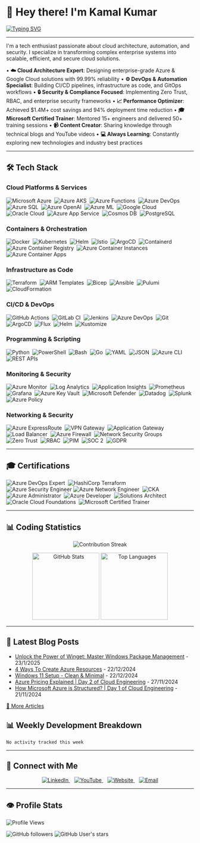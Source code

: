 # 👋 Hey there! I'm Kamal Kumar

[![Typing SVG](https://readme-typing-svg.herokuapp.com?font=Fira+Code&pause=500&color=2F81F7&width=600&lines=Lead+Cloud+Platform+Engineer;Cloud+Migration+%26+DevOps+Lead;Azure+%26+Kubernetes+Expert;Microsoft+Certified+Trainer;8%2B+Years+Experience)](https://git.io/typing-svg)

---

I'm a tech enthusiast passionate about cloud architecture, automation, and security. I specialize in transforming complex enterprise systems into scalable, efficient, and secure cloud solutions.

• **☁️ Cloud Architecture Expert**: Designing enterprise-grade Azure & Google Cloud solutions with 99.99% reliability
• **⚙️ DevOps & Automation Specialist**: Building CI/CD pipelines, infrastructure as code, and GitOps workflows
• **🔒 Security & Compliance Focused**: Implementing Zero Trust, RBAC, and enterprise security frameworks
• **📈 Performance Optimizer**: Achieved $1.4M+ cost savings and 94% deployment time reduction
• **🎓 Microsoft Certified Trainer**: Mentored 15+ engineers and delivered 50+ training sessions
• **📹 Content Creator**: Sharing knowledge through technical blogs and YouTube videos
• **💻 Always Learning**: Constantly exploring new technologies and industry best practices

---

## 🛠️ Tech Stack

### Cloud Platforms & Services

![Microsoft Azure](https://img.shields.io/badge/-Microsoft%20Azure-0078D4?style=flat-square&logo=microsoft&logoColor=white)&nbsp;
![Azure AKS](https://img.shields.io/badge/-Azure%20AKS-326CE5?style=flat-square&logo=kubernetes&logoColor=white)&nbsp;
![Azure Functions](https://img.shields.io/badge/-Azure%20Functions-0062AD?style=flat-square&logo=microsoft&logoColor=white)&nbsp;
![Azure DevOps](https://img.shields.io/badge/-Azure%20DevOps-0078D7?style=flat-square&logo=azurepipelines&logoColor=white)&nbsp;
![Azure SQL](https://img.shields.io/badge/-Azure%20SQL-CC2927?style=flat-square&logo=microsoftsqlserver&logoColor=white)&nbsp;
![Azure OpenAI](https://img.shields.io/badge/-Azure%20OpenAI-412991?style=flat-square&logo=openai&logoColor=white)&nbsp;
![Azure ML](https://img.shields.io/badge/-Azure%20ML-0078D4?style=flat-square&logo=microsoft&logoColor=white)&nbsp;
![Google Cloud](https://img.shields.io/badge/-Google%20Cloud-4285F4?style=flat-square&logo=googlecloud&logoColor=white)&nbsp;
![Oracle Cloud](https://img.shields.io/badge/-Oracle%20Cloud-F80000?style=flat-square&logo=oracle&logoColor=white)&nbsp;
![Azure App Service](https://img.shields.io/badge/-App%20Service-0078D4?style=flat-square&logo=microsoft&logoColor=white)&nbsp;
![Cosmos DB](https://img.shields.io/badge/-Cosmos%20DB-0078D4?style=flat-square&logo=microsoft&logoColor=white)&nbsp;
![PostgreSQL](https://img.shields.io/badge/-PostgreSQL-336791?style=flat-square&logo=postgresql&logoColor=white)&nbsp;

### Containers & Orchestration

![Docker](https://img.shields.io/badge/-Docker-2496ED?style=flat-square&logo=docker&logoColor=white)&nbsp;
![Kubernetes](https://img.shields.io/badge/-Kubernetes-326CE5?style=flat-square&logo=kubernetes&logoColor=white)&nbsp;
![Helm](https://img.shields.io/badge/-Helm-0F1689?style=flat-square&logo=helm&logoColor=white)&nbsp;
![Istio](https://img.shields.io/badge/-Istio-466BB0?style=flat-square&logo=istio&logoColor=white)&nbsp;
![ArgoCD](https://img.shields.io/badge/-ArgoCD-EF7B4D?style=flat-square&logo=argo&logoColor=white)&nbsp;
![Containerd](https://img.shields.io/badge/-Containerd-575757?style=flat-square&logo=containerd&logoColor=white)&nbsp;
![Azure Container Registry](https://img.shields.io/badge/-Azure%20ACR-0078D4?style=flat-square&logo=microsoftazure&logoColor=white)&nbsp;
![Azure Container Instances](https://img.shields.io/badge/-Azure%20ACI-0078D4?style=flat-square&logo=microsoftazure&logoColor=white)&nbsp;
![Azure Container Apps](https://img.shields.io/badge/-Azure%20Container%20Apps-0078D4?style=flat-square&logo=microsoftazure&logoColor=white)&nbsp;

### Infrastructure as Code

![Terraform](https://img.shields.io/badge/-Terraform-623CE4?style=flat-square&logo=terraform&logoColor=white)&nbsp;
![ARM Templates](https://img.shields.io/badge/-ARM%20Templates-0078D4?style=flat-square&logo=microsoftazure&logoColor=white)&nbsp;
![Bicep](https://img.shields.io/badge/-Bicep-0078D4?style=flat-square&logo=microsoftazure&logoColor=white)&nbsp;
![Ansible](https://img.shields.io/badge/-Ansible-EE0000?style=flat-square&logo=ansible&logoColor=white)&nbsp;
![Pulumi](https://img.shields.io/badge/-Pulumi-8A3391?style=flat-square&logo=pulumi&logoColor=white)&nbsp;
![CloudFormation](https://img.shields.io/badge/-CloudFormation-FF9900?style=flat-square&logo=amazonwebservices&logoColor=white)&nbsp;

### CI/CD & DevOps

![GitHub Actions](https://img.shields.io/badge/-GitHub%20Actions-2088FF?style=flat-square&logo=githubactions&logoColor=white)&nbsp;
![GitLab CI](https://img.shields.io/badge/-GitLab%20CI-FC6D26?style=flat-square&logo=gitlab&logoColor=white)&nbsp;
![Jenkins](https://img.shields.io/badge/-Jenkins-D24939?style=flat-square&logo=jenkins&logoColor=white)&nbsp;
![Azure DevOps](https://img.shields.io/badge/-Azure%20DevOps-0078D7?style=flat-square&logo=azuredevops&logoColor=white)&nbsp;
![Git](https://img.shields.io/badge/-Git-F05032?style=flat-square&logo=git&logoColor=white)&nbsp;
![ArgoCD](https://img.shields.io/badge/-ArgoCD-EF7B4D?style=flat-square&logo=argo&logoColor=white)&nbsp;
![Flux](https://img.shields.io/badge/-Flux-5468FF?style=flat-square&logo=fluxcd&logoColor=white)&nbsp;
![Helm](https://img.shields.io/badge/-Helm-0F1689?style=flat-square&logo=helm&logoColor=white)&nbsp;
![Kustomize](https://img.shields.io/badge/-Kustomize-326CE5?style=flat-square&logo=kubernetes&logoColor=white)&nbsp;

### Programming & Scripting

![Python](https://img.shields.io/badge/-Python-3776AB?style=flat-square&logo=python&logoColor=white)&nbsp;
![PowerShell](https://img.shields.io/badge/-PowerShell-5391FE?style=flat-square&logo=powershell&logoColor=white)&nbsp;
![Bash](https://img.shields.io/badge/-Bash-4EAA25?style=flat-square&logo=gnubash&logoColor=white)&nbsp;
![Go](https://img.shields.io/badge/-Go-00ADD8?style=flat-square&logo=go&logoColor=white)&nbsp;
![YAML](https://img.shields.io/badge/-YAML-CB171E?style=flat-square&logo=yaml&logoColor=white)&nbsp;
![JSON](https://img.shields.io/badge/-JSON-000000?style=flat-square&logo=json&logoColor=white)&nbsp;
![Azure CLI](https://img.shields.io/badge/-Azure%20CLI-0078D4?style=flat-square&logo=microsoftazure&logoColor=white)&nbsp;
![REST APIs](https://img.shields.io/badge/-REST%20APIs-02569B?style=flat-square&logo=fastapi&logoColor=white)&nbsp;

### Monitoring & Security

![Azure Monitor](https://img.shields.io/badge/-Azure%20Monitor-0078D4?style=flat-square&logo=microsoftazure&logoColor=white)&nbsp;
![Log Analytics](https://img.shields.io/badge/-Log%20Analytics-0078D4?style=flat-square&logo=microsoftazure&logoColor=white)&nbsp;
![Application Insights](https://img.shields.io/badge/-App%20Insights-0078D4?style=flat-square&logo=microsoftazure&logoColor=white)&nbsp;
![Prometheus](https://img.shields.io/badge/-Prometheus-E6522C?style=flat-square&logo=prometheus&logoColor=white)&nbsp;
![Grafana](https://img.shields.io/badge/-Grafana-F46800?style=flat-square&logo=grafana&logoColor=white)&nbsp;
![Azure Key Vault](https://img.shields.io/badge/-Azure%20Key%20Vault-0078D4?style=flat-square&logo=microsoftazure&logoColor=white)&nbsp;
![Microsoft Defender](https://img.shields.io/badge/-Microsoft%20Defender-00A4EF?style=flat-square&logo=microsoft&logoColor=white)&nbsp;
![Datadog](https://img.shields.io/badge/-Datadog-632CA6?style=flat-square&logo=datadog&logoColor=white)&nbsp;
![Splunk](https://img.shields.io/badge/-Splunk-000000?style=flat-square&logo=splunk&logoColor=white)&nbsp;
![Azure Policy](https://img.shields.io/badge/-Azure%20Policy-0078D4?style=flat-square&logo=microsoftazure&logoColor=white)&nbsp;

### Networking & Security

![Azure ExpressRoute](https://img.shields.io/badge/-ExpressRoute-0078D4?style=flat-square&logo=microsoftazure&logoColor=white)&nbsp;
![VPN Gateway](https://img.shields.io/badge/-VPN%20Gateway-0078D4?style=flat-square&logo=microsoftazure&logoColor=white)&nbsp;
![Application Gateway](https://img.shields.io/badge/-App%20Gateway-0078D4?style=flat-square&logo=microsoftazure&logoColor=white)&nbsp;
![Load Balancer](https://img.shields.io/badge/-Load%20Balancer-0078D4?style=flat-square&logo=microsoftazure&logoColor=white)&nbsp;
![Azure Firewall](https://img.shields.io/badge/-Azure%20Firewall-0078D4?style=flat-square&logo=microsoftazure&logoColor=white)&nbsp;
![Network Security Groups](https://img.shields.io/badge/-NSGs-0078D4?style=flat-square&logo=microsoftazure&logoColor=white)&nbsp;
![Zero Trust](https://img.shields.io/badge/-Zero%20Trust-0078D4?style=flat-square&logo=microsoftazure&logoColor=white)&nbsp;
![RBAC](https://img.shields.io/badge/-RBAC-0078D4?style=flat-square&logo=microsoftazure&logoColor=white)&nbsp;
![PIM](https://img.shields.io/badge/-PIM-0078D4?style=flat-square&logo=microsoftazure&logoColor=white)&nbsp;
![SOC 2](https://img.shields.io/badge/-SOC%202-FF6B6B?style=flat-square&logo=security&logoColor=white)&nbsp;
![GDPR](https://img.shields.io/badge/-GDPR-4ECDC4?style=flat-square&logo=security&logoColor=white)&nbsp;

---

## 🎓 Certifications

![Azure DevOps Expert](https://img.shields.io/badge/-Azure%20DevOps%20Expert%20(AZ--400)-0078D4?style=flat-square&logo=microsoftazure&logoColor=white)&nbsp;
![HashiCorp Terraform](https://img.shields.io/badge/-HashiCorp%20Terraform%20Associate-623CE4?style=flat-square&logo=terraform&logoColor=white)&nbsp;
![Azure Security Engineer](https://img.shields.io/badge/-Azure%20Security%20Engineer%20(AZ--500)-0078D4?style=flat-square&logo=microsoftazure&&nbsp;logoColor=white)
![Azure Network Engineer](https://img.shields.io/badge/-Azure%20Network%20Engineer%20(AZ--700)-0078D4?style=flat-square&logo=microsoftazure&logoColor=white)&nbsp;
![CKA](https://img.shields.io/badge/-Certified%20Kubernetes%20Administrator-326CE5?style=flat-square&logo=kubernetes&logoColor=white)&nbsp;
![Azure Administrator](https://img.shields.io/badge/-Azure%20Administrator%20(AZ--104)-0078D4?style=flat-square&logo=microsoftazure&logoColor=white)&nbsp;
![Azure Developer](https://img.shields.io/badge/-Azure%20Developer%20(AZ--204)-0078D4?style=flat-square&logo=microsoftazure&logoColor=white)&nbsp;
![Solutions Architect](https://img.shields.io/badge/-Solutions%20Architect%20(AZ--300)-0078D4?style=flat-square&logo=microsoftazure&logoColor=white)&nbsp;
![Oracle Cloud Foundations](https://img.shields.io/badge/-Oracle%20Cloud%20Foundations-F80000?style=flat-square&logo=oracle&logoColor=white)&nbsp;
![Microsoft Certified Trainer](https://img.shields.io/badge/-Microsoft%20Certified%20Trainer-0078D4?style=flat-square&logo=microsoft&logoColor=white)&nbsp;

---

## 📊 Coding Statistics

<div align="center">
<p align="center">
  <img src="https://github-readme-streak-stats.herokuapp.com/?user=devcrypted&theme=github-dark" alt="Contribution Streak"/>
</p>
  <img height="180em" src="https://github-readme-stats.vercel.app/api?username=devcrypted&show_icons=true&theme=radical&include_all_commits=true&count_private=true" alt="GitHub Stats"/>
  <img height="180em" src="https://github-readme-stats.vercel.app/api/top-langs/?username=devcrypted&layout=compact&langs_count=7&theme=radical" alt="Top Languages"/>
</div>

---

## 📝 Latest Blog Posts

<!-- BLOG:START -->
- [Unlock the Power of Winget: Master Windows Package Management](https://devcrypted.com/EXP03) - 23/1/2025
- [4 Ways To Create Azure Resources](https://devcrypted.com/CE03) - 22/12/2024
- [Windows 11 Setup - Clean & Minimal](https://devcrypted.com/CE03) - 22/12/2024
- [Azure Pricing Explained | Day 2 of Cloud Engineering](https://devcrypted.com/AzurePricing) - 27/11/2024
- [How Microsoft Azure is Structured? | Day 1 of Cloud Engineering](https://devcrypted.com/AzureStructure) - 21/11/2024
<!-- BLOG:END -->

[📖 More Articles](https://devcrypted.com)

## 📊 Weekly Development Breakdown

<!--START_SECTION:waka-->
```text
No activity tracked this week
```
<!--END_SECTION:waka-->

---

## 🤝 Connect with Me

<p align="center">
  <a href="https://linkedin.com/in/devcrypted" target="_blank">
    <img src="https://img.shields.io/badge/-LinkedIn-0077B5?style=for-the-badge&logo=linkedin&logoColor=white" alt="LinkedIn">
  </a>
  &nbsp;&nbsp;
  <a href="https://youtube.com/@devcrypted" target="_blank">
    <img src="https://img.shields.io/badge/-YouTube-FF0000?style=for-the-badge&logo=youtube&logoColor=white" alt="YouTube">
  </a>
  &nbsp;&nbsp;
  <a href="https://kamal.sh" target="_blank">
    <img src="https://img.shields.io/badge/-Website-FF7139?style=for-the-badge&logo=firefox&logoColor=white" alt="Website">
  </a>
  &nbsp;&nbsp;
  <a href="mailto:kamal.devops@outlook.com">
    <img src="https://img.shields.io/badge/-Email-D14836?style=for-the-badge&logo=gmail&logoColor=white" alt="Email">
  </a>
</p>

---

## 👁️ Profile Stats

  <img src="https://komarev.com/ghpvc/?username=devcrypted&label=Profile%20views&color=0e75b6&style=flat" alt="Profile Views">

  ![GitHub followers](https://img.shields.io/github/followers/devcrypted?style=social)
  ![GitHub User's stars](https://img.shields.io/github/stars/devcrypted?style=social)

